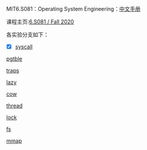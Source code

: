 
MIT6.S081：Operating System Engineering：[中文手册](https://mit-public-courses-cn-translatio.gitbook.io/mit6-s081)

课程主页:[6.S081 / Fall 2020](https://pdos.csail.mit.edu/6.S081/2020/index.html)

各实验分支如下：

- [X] [syscall](https://github.com/592351665/MIT6.S081-2020/tree/syscall)

[pgtble](https://github.com/592351665/MIT6.S081-2020/tree/pgtbl)

[traps](https://github.com/592351665/MIT6.S081-2020/tree/traps)

[lazy](https://github.com/592351665/MIT6.S081-2020/tree/lazy)

[cow](https://github.com/592351665/MIT6.S081-2020/tree/cow)

[thread](https://github.com/592351665/MIT6.S081-2020/tree/thread)

[lock](https://github.com/592351665/MIT6.S081-2020/tree/lock)

[fs](https://github.com/592351665/MIT6.S081-2020/tree/fs)

[mmap](https://github.com/592351665/MIT6.S081-2020/tree/mmap)

